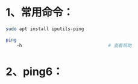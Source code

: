 # 1、常用命令：

```bash
sudo apt install iputils-ping

ping
	-h                                # 查看帮助
```

# 2、ping6：

```bash

```

